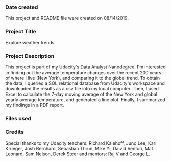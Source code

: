 ### Date created
This project and README file were created on 08/14/2019.

### Project Title
Explore weather trends

### Project Description
This project is part of my Udacity's Data Analyst Nanodegree.
I'm interested in finding out the average temperature changes over the recent 200 years of where I live (New York), and comparing it to the global trend.
To obtain the data, I queried a SQL relational database from Udacity's workspace and downloaded the results as a csv file into my local computer.
Then, I used Excel to calculate the 7-day moving average of the New York and global yearly average temperature, and generated a line plot.
Finally, I summarized my findings in a PDF report.   

### Files used


### Credits
Special thanks to my Udacity teachers: Richard Kalehoff, Juno Lee, Karl Krueger, Josh Bernhard, Sebastian Thrun, Mike Yi, Daivid Venturi, Mat Leonard, Sam Nelson, Derek Steer and mentors: Raj V and George L.

